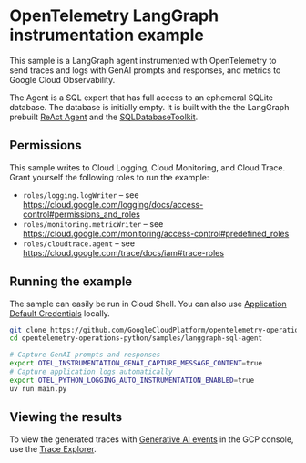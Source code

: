 # OpenTelemetry LangGraph instrumentation example

<!-- TODO: link to devsite doc once it is published -->

This sample is a LangGraph agent instrumented with OpenTelemetry to send traces and logs with
GenAI prompts and responses, and metrics to Google Cloud Observability.

The Agent is a SQL expert that has full access to an ephemeral SQLite database. The database is
initially empty. It is built with the the LangGraph prebuilt [ReAct
Agent](https://langchain-ai.github.io/langgraph/agents/agents/#basic-configuration#code) and the
[SQLDatabaseToolkit](https://python.langchain.com/docs/integrations/tools/sql_database/).

## Permissions

This sample writes to Cloud Logging, Cloud Monitoring, and Cloud Trace. Grant yourself the
following roles to run the example:
- `roles/logging.logWriter` – see https://cloud.google.com/logging/docs/access-control#permissions_and_roles
- `roles/monitoring.metricWriter` – see https://cloud.google.com/monitoring/access-control#predefined_roles
- `roles/cloudtrace.agent` – see https://cloud.google.com/trace/docs/iam#trace-roles

## Running the example

The sample can easily be run in Cloud Shell. You can also use
[Application Default Credentials][ADC] locally.

```sh
git clone https://github.com/GoogleCloudPlatform/opentelemetry-operations-python.git
cd opentelemetry-operations-python/samples/langgraph-sql-agent

# Capture GenAI prompts and responses
export OTEL_INSTRUMENTATION_GENAI_CAPTURE_MESSAGE_CONTENT=true
# Capture application logs automatically
export OTEL_PYTHON_LOGGING_AUTO_INSTRUMENTATION_ENABLED=true
uv run main.py
```

## Viewing the results

To view the generated traces with [Generative AI
events](https://cloud.google.com/trace/docs/finding-traces#view_generative_ai_events) in the
GCP console, use the [Trace Explorer](https://cloud.google.com/trace/docs/finding-traces).

[ADC]: https://cloud.google.com/docs/authentication/application-default-credentials
